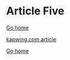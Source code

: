 # Article Five
[Go home](/index.html)

[kapwing.com article](https://www.kapwing.com/resources/how-to-create-and-sell-nft-crypto-art/)

[Go home](/index.html)
